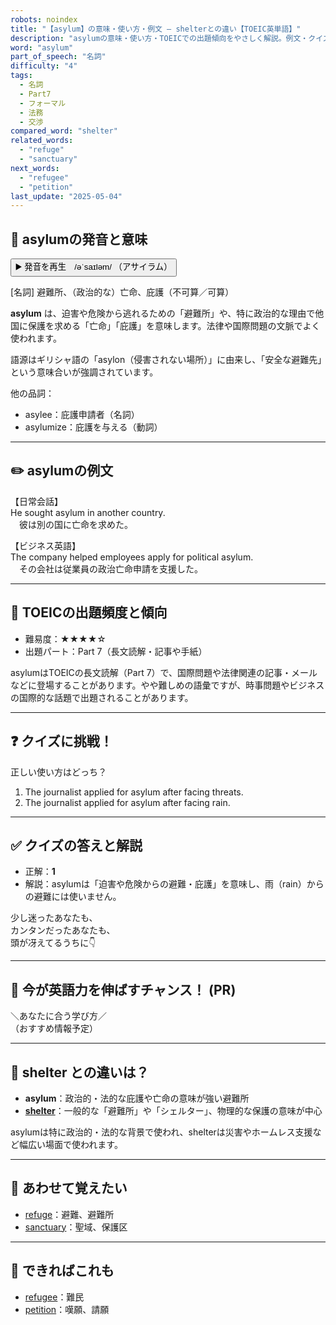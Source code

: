 ```yaml
---
robots: noindex
title: "【asylum】の意味・使い方・例文 ― shelterとの違い【TOEIC英単語】"
description: "asylumの意味・使い方・TOEICでの出題傾向をやさしく解説。例文・クイズ付きでshelterとの違いもわかりやすく学べます。"
word: "asylum"
part_of_speech: "名詞"
difficulty: "4"
tags:
  - 名詞
  - Part7
  - フォーマル
  - 法務
  - 交渉
compared_word: "shelter"
related_words:
  - "refuge"
  - "sanctuary"
next_words:
  - "refugee"
  - "petition"
last_update: "2025-05-04"
---
```


## 🔰 asylumの発音と意味

<button class="play-audio" onclick="playTTS('asylum')">
  <span class="play-audio-main">
    ▶️ 発音を再生　/əˈsaɪləm/
  </span>
  <span class="play-audio-sub">
    （アサイラム）
  </span>
</button>

[名詞] 避難所、（政治的な）亡命、庇護（不可算／可算）

**asylum** は、迫害や危険から逃れるための「避難所」や、特に政治的な理由で他国に保護を求める「亡命」「庇護」を意味します。法律や国際問題の文脈でよく使われます。

語源はギリシャ語の「asylon（侵害されない場所）」に由来し、「安全な避難先」という意味合いが強調されています。

他の品詞：  
- asylee：庇護申請者（名詞）
- asylumize：庇護を与える（動詞）

---

## ✏️ asylumの例文

【日常会話】  
He sought asylum in another country.  
　彼は別の国に亡命を求めた。

【ビジネス英語】  
The company helped employees apply for political asylum.  
　その会社は従業員の政治亡命申請を支援した。

---

## 🎯 TOEICの出題頻度と傾向

- 難易度：★★★★☆
- 出題パート：Part 7（長文読解・記事や手紙）

asylumはTOEICの長文読解（Part 7）で、国際問題や法律関連の記事・メールなどに登場することがあります。やや難しめの語彙ですが、時事問題やビジネスの国際的な話題で出題されることがあります。

---

## ❓ クイズに挑戦！

正しい使い方はどっち？

1. The journalist applied for asylum after facing threats.  
2. The journalist applied for asylum after facing rain.

---

## ✅ クイズの答えと解説

- 正解：**1**
- 解説：asylumは「迫害や危険からの避難・庇護」を意味し、雨（rain）からの避難には使いません。

少し迷ったあなたも、  
カンタンだったあなたも、  
頭が冴えてるうちに👇️

---

## 🚀 今が英語力を伸ばすチャンス！ (PR)

<div class="info-center">
＼あなたに合う学び方／<br>  
（おすすめ情報予定）
</div>

---

## 🤔  shelter との違いは？

- **asylum**：政治的・法的な庇護や亡命の意味が強い避難所
- **[shelter](/shelter)**：一般的な「避難所」や「シェルター」、物理的な保護の意味が中心

asylumは特に政治的・法的な背景で使われ、shelterは災害やホームレス支援など幅広い場面で使われます。

---

## 🧩 あわせて覚えたい

- [refuge](/refuge)：避難、避難所
- [sanctuary](/sanctuary)：聖域、保護区

---

## 📖 できればこれも

- [refugee](/refugee)：難民
- [petition](/petition)：嘆願、請願

<!-- cvid: aid08_bid03 -->

